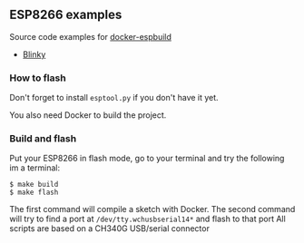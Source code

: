 ## ESP8266 examples

Source code examples for [docker-espbuild](https://github.com/homebots/docker-espbuild)

- [Blinky](https://github.com/homebots/esp8266-starter-examples/tree/master/blinky)

### How to flash

Don't forget to install `esptool.py` if you don't have it yet.

You also need Docker to build the project.

### Build and flash

Put your ESP8266 in flash mode, go to your terminal and try the following im a terminal:

```
$ make build
$ make flash
```

The first command will compile a sketch with Docker.
The second command will try to find a port at `/dev/tty.wchusbserial14*` and flash to that port
All scripts are based on a CH340G USB/serial connector
